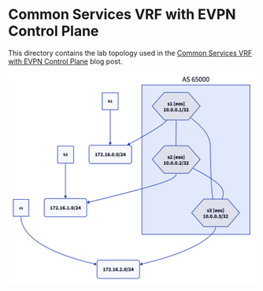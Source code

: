 # Common Services VRF with EVPN Control Plane

This directory contains the lab topology used in the [Common Services VRF with EVPN Control Plane](https://blog.ipspace.net/2024/08/evpn-common-services-vrf/) blog post.

![Lab topology](topology.png)
